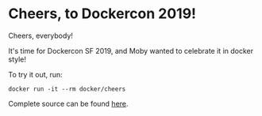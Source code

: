 Cheers, to Dockercon 2019!
==========================

Cheers, everybody!

It's time for Dockercon SF 2019, and Moby wanted to celebrate it in docker style!

To try it out, run:

`docker run -it --rm docker/cheers`

Complete source can be found [here](https://github.com/docker/doodle).

